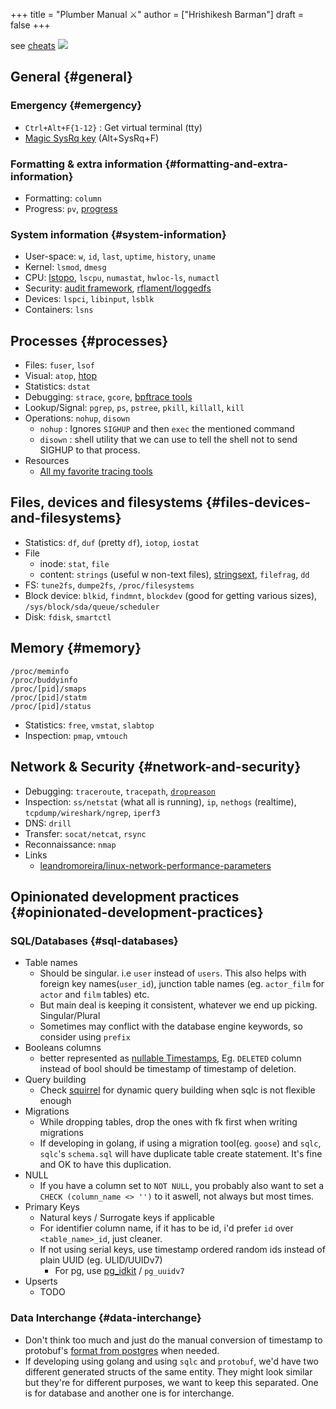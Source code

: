 +++
title = "Plumber Manual ⚔"
author = ["Hrishikesh Barman"]
draft = false
+++

see [cheats](https://cheats.geekodour.org/)
![](/ox-hugo/plumber_manual-364908995.png)

<div class="outline-1 smol-table no-tags">

## General {#general}

<div class="outline-2 smol-table no-tags">

### Emergency {#emergency}

-   `Ctrl+Alt+F{1-12}` : Get virtual terminal (tty)
-   [Magic SysRq key](https://en.wikipedia.org/wiki/Magic_SysRq_key) (Alt+SysRq+F)

</div>

<div class="outline-2 smol-table no-tags">

### Formatting &amp; extra information {#formatting-and-extra-information}

-   Formatting: `column`
-   Progress: `pv`, [progress](https://sirupsen.com/progress)

</div>

<div class="outline-2 smol-table no-tags">

### System information {#system-information}

-   User-space: `w`, `id`, `last`, `uptime`, `history`, `uname`
-   Kernel: `lsmod`, `dmesg`
-   CPU: [lstopo](https://unix.stackexchange.com/questions/113544/interpret-the-output-of-lstopo), `lscpu`, `numastat`, `hwloc-ls`, `numactl`
-   Security: [audit framework](https://wiki.archlinux.org/title/Audit_framework), [rflament/loggedfs](https://github.com/rflament/loggedfs)
-   Devices: `lspci`, `libinput`, `lsblk`
-   Containers: `lsns`

</div>

</div>

<div class="outline-1 smol-table no-tags">

## Processes {#processes}

-   Files: `fuser`, `lsof`
-   Visual: `atop`, [htop](https://peteris.rocks/blog/htop/)
-   Statistics: `dstat`
-   Debugging: `strace`, `gcore`, [bpftrace tools](https://github.com/iovisor/bpftrace/tree/master/tools)
-   Lookup/Signal: `pgrep`, `ps`, `pstree`, `pkill`, `killall`, `kill`
-   Operations: `nohup`, `disown`
    -   `nohup` : Ignores `SIGHUP` and then `exec` the mentioned command
    -   `disown` : shell utility that we can use to tell the shell not to send SIGHUP to that process.
-   Resources
    -   [All my favorite tracing tools](https://lobste.rs/s/8992zd/all_my_favorite_tracing_tools_ebpf_qemu)

</div>

<div class="outline-1 smol-table no-tags">

## Files, devices and filesystems {#files-devices-and-filesystems}

-   Statistics: `df`, `duf` (pretty `df`), `iotop`, `iostat`
-   File
    -   inode: `stat`, `file`
    -   content: `strings` (useful w non-text files), [stringsext](https://github.com/getreu/stringsext), `filefrag`, `dd`
-   FS: `tune2fs`, `dumpe2fs`, `/proc/filesystems`
-   Block device: `blkid`, `findmnt`, `blockdev` (good for getting various sizes), `/sys/block/sda/queue/scheduler`
-   Disk: `fdisk`, `smartctl`

</div>

<div class="outline-1 smol-table no-tags">

## Memory {#memory}

```text
/proc/meminfo
/proc/buddyinfo
/proc/[pid]/smaps
/proc/[pid]/statm
/proc/[pid]/status
```

-   Statistics: `free`, `vmstat`, `slabtop`
-   Inspection: `pmap`, `vmtouch`

</div>

<div class="outline-1 smol-table no-tags">

## Network &amp; Security {#network-and-security}

-   Debugging: `traceroute`, `tracepath`, [`dropreason`](https://dxuuu.xyz/dropreason.html)
-   Inspection: `ss/netstat` (what all is running), `ip`, `nethogs` (realtime), `tcpdump/wireshark/ngrep`, `iperf3`
-   DNS: `drill`
-   Transfer: `socat/netcat`, `rsync`
-   Reconnaissance: `nmap`
-   Links
    -   [leandromoreira/linux-network-performance-parameters](https://github.com/leandromoreira/linux-network-performance-parameters)

</div>

<div class="outline-1 smol-table no-tags">

## Opinionated development practices {#opinionated-development-practices}

<div class="outline-2 smol-table no-tags">

### SQL/Databases {#sql-databases}

-   Table names
    -   Should be singular. i.e `user` instead of `users`. This also helps with foreign key names(`user_id`), junction table names (eg. `actor_film` for `actor` and `film` tables) etc.
    -   But main deal is keeping it consistent, whatever we end up picking. Singular/Plural
    -   Sometimes may conflict with the database engine keywords, so consider using `prefix`
-   Booleans columns
    -   better represented as [nullable Timestamps](https://changelog.com/posts/you-might-as-well-timestamp-it), Eg. `DELETED` column instead of bool should be timestamp of timestamp of deletion.
-   Query building
    -   Check [squirrel](https://github.com/Masterminds/squirrel) for dynamic query building when sqlc is not flexible enough
-   Migrations
    -   While dropping tables, drop the ones with fk first when writing migrations
    -   If developing in golang, if using a migration tool(eg. `goose`) and `sqlc`, `sqlc`'s `schema.sql` will have duplicate table create statement. It's fine and OK to have this duplication.
-   NULL
    -   If you have a column set to `NOT NULL`, you probably also want to set a `CHECK (column_name <> '')` to it aswell, not always but most times.
-   Primary Keys
    -   Natural keys / Surrogate keys if applicable
    -   For identifier column name, if it has to be id, i'd prefer `id` over `<table_name>_id`, just cleaner.
    -   If not using serial keys, use timestamp ordered random ids instead of plain UUID (eg. ULID/UUIDv7)
        -   For pg, use [pg_idkit](https://github.com/VADOSWARE/pg_idkit) / `pg_uuidv7`
-   Upserts
    -   TODO

</div>

<div class="outline-2 smol-table no-tags">

### Data Interchange {#data-interchange}

-   Don't think too much and just do the manual conversion of timestamp to protobuf's [format from postgres](https://stackoverflow.com/questions/77773539/deserialize-timestamp-from-postgres-into-google-protobuf-timestamp-with-sqlx) when needed.
-   If developing using golang and using `sqlc` and `protobuf`, we'd have two different generated structs of the same entity. They might look similar but they're for different purposes, we want to keep this separated. One is for database and another one is for interchange.

</div>

</div>
